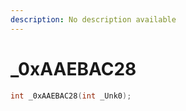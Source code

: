 ```yaml
---
description: No description available 
---
```


# _0xAAEBAC28

```cpp
int _0xAAEBAC28(int _Unk0);
```